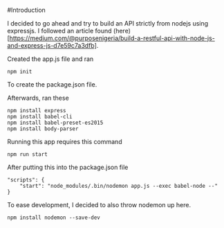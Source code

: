#Introduction

I decided to go ahead and try to build an API strictly from nodejs using expressjs. I followed an article found (here)[https://medium.com/@purposenigeria/build-a-restful-api-with-node-js-and-express-js-d7e59c7a3dfb].

Created the app.js file and ran

```
npm init
```

To create the package.json file.

Afterwards, ran these

```
npm install express
npm install babel-cli
npm install babel-preset-es2015
npm install body-parser
```

Running this app requires this command

```
npm run start
```

After putting this into the package.json file

```
"scripts": {
    "start": "node_modules/.bin/nodemon app.js --exec babel-node --"
}
```

To ease development, I decided to also throw nodemon up here.

```
npm install nodemon --save-dev
```